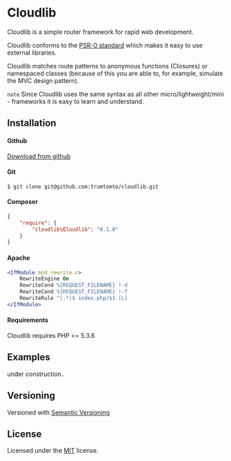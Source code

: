 # Cloudlib
Cloudlib is a simple router framework for rapid web development.

Cloudlib conforms to the [PSR-0 standard](https://github.com/php-fig/fig-standards/blob/master/accepted/PSR-0.md) which makes it easy to use external libraries.

Cloudlib matches route patterns to anonymous functions (Closures) or namespaced classes (because of this you are able to, for example, simulate the MVC design pattern).

`note` Since Cloudlib uses the same syntax as all other micro/lightweight/mini - frameworks it is easy to learn and understand.

## Installation

#### Github

[Download from github](https://github.com/trumtomte/cloudlib/downloads)


#### Git

`$ git clone git@github.com:trumtomte/cloudlib.git`


#### Composer

```json
{
    "require": {
        "cloudlib\Cloudlib": "0.1.0"
    }
}
```

#### Apache

```apache
<IfModule mod_rewrite.c>
    RewriteEngine On
    RewriteCond %{REQUEST_FILENAME} !-d
    RewriteCond %{REQUEST_FILENAME} !-f
    RewriteRule ^(.*)$ index.php/$1 [L]
</IfModule>
```

#### Requirements
Cloudlib requires PHP >= 5.3.6

## Examples

under construction..

## Versioning

Versioned with [Semantic Versioning](http://semver.org/)

## License

Licensed under the [MIT](http://www.opensource.org/licenses/mit-license.php) license.
